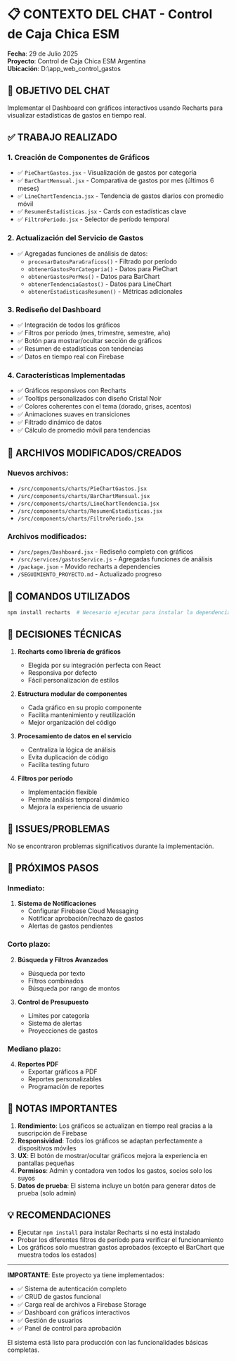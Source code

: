 # 📋 CONTEXTO DEL CHAT - Control de Caja Chica ESM

**Fecha**: 29 de Julio 2025  
**Proyecto**: Control de Caja Chica ESM Argentina  
**Ubicación**: D:\app_web_control_gastos

## 🎯 OBJETIVO DEL CHAT
Implementar el Dashboard con gráficos interactivos usando Recharts para visualizar estadísticas de gastos en tiempo real.

## ✅ TRABAJO REALIZADO

### 1. **Creación de Componentes de Gráficos**
   - ✅ `PieChartGastos.jsx` - Visualización de gastos por categoría
   - ✅ `BarChartMensual.jsx` - Comparativa de gastos por mes (últimos 6 meses)
   - ✅ `LineChartTendencia.jsx` - Tendencia de gastos diarios con promedio móvil
   - ✅ `ResumenEstadisticas.jsx` - Cards con estadísticas clave
   - ✅ `FiltroPeriodo.jsx` - Selector de período temporal

### 2. **Actualización del Servicio de Gastos**
   - ✅ Agregadas funciones de análisis de datos:
     - `procesarDatosParaGraficos()` - Filtrado por período
     - `obtenerGastosPorCategoria()` - Datos para PieChart
     - `obtenerGastosPorMes()` - Datos para BarChart
     - `obtenerTendenciaGastos()` - Datos para LineChart
     - `obtenerEstadisticasResumen()` - Métricas adicionales

### 3. **Rediseño del Dashboard**
   - ✅ Integración de todos los gráficos
   - ✅ Filtros por período (mes, trimestre, semestre, año)
   - ✅ Botón para mostrar/ocultar sección de gráficos
   - ✅ Resumen de estadísticas con tendencias
   - ✅ Datos en tiempo real con Firebase

### 4. **Características Implementadas**
   - ✅ Gráficos responsivos con Recharts
   - ✅ Tooltips personalizados con diseño Cristal Noir
   - ✅ Colores coherentes con el tema (dorado, grises, acentos)
   - ✅ Animaciones suaves en transiciones
   - ✅ Filtrado dinámico de datos
   - ✅ Cálculo de promedio móvil para tendencias

## 📁 ARCHIVOS MODIFICADOS/CREADOS

### Nuevos archivos:
- `/src/components/charts/PieChartGastos.jsx`
- `/src/components/charts/BarChartMensual.jsx`
- `/src/components/charts/LineChartTendencia.jsx`
- `/src/components/charts/ResumenEstadisticas.jsx`
- `/src/components/charts/FiltroPeriodo.jsx`

### Archivos modificados:
- `/src/pages/Dashboard.jsx` - Rediseño completo con gráficos
- `/src/services/gastosService.js` - Agregadas funciones de análisis
- `/package.json` - Movido recharts a dependencies
- `/SEGUIMIENTO_PROYECTO.md` - Actualizado progreso

## 📝 COMANDOS UTILIZADOS
```bash
npm install recharts  # Necesario ejecutar para instalar la dependencia
```

## 🔧 DECISIONES TÉCNICAS

1. **Recharts como librería de gráficos**
   - Elegida por su integración perfecta con React
   - Responsiva por defecto
   - Fácil personalización de estilos

2. **Estructura modular de componentes**
   - Cada gráfico en su propio componente
   - Facilita mantenimiento y reutilización
   - Mejor organización del código

3. **Procesamiento de datos en el servicio**
   - Centraliza la lógica de análisis
   - Evita duplicación de código
   - Facilita testing futuro

4. **Filtros por período**
   - Implementación flexible
   - Permite análisis temporal dinámico
   - Mejora la experiencia de usuario

## 🐛 ISSUES/PROBLEMAS
No se encontraron problemas significativos durante la implementación.

## 🚀 PRÓXIMOS PASOS

### Inmediato:
1. **Sistema de Notificaciones**
   - Configurar Firebase Cloud Messaging
   - Notificar aprobación/rechazo de gastos
   - Alertas de gastos pendientes

### Corto plazo:
2. **Búsqueda y Filtros Avanzados**
   - Búsqueda por texto
   - Filtros combinados
   - Búsqueda por rango de montos

3. **Control de Presupuesto**
   - Límites por categoría
   - Sistema de alertas
   - Proyecciones de gastos

### Mediano plazo:
4. **Reportes PDF**
   - Exportar gráficos a PDF
   - Reportes personalizables
   - Programación de reportes

## 📌 NOTAS IMPORTANTES

1. **Rendimiento**: Los gráficos se actualizan en tiempo real gracias a la suscripción de Firebase
2. **Responsividad**: Todos los gráficos se adaptan perfectamente a dispositivos móviles
3. **UX**: El botón de mostrar/ocultar gráficos mejora la experiencia en pantallas pequeñas
4. **Permisos**: Admin y contadora ven todos los gastos, socios solo los suyos
5. **Datos de prueba**: El sistema incluye un botón para generar datos de prueba (solo admin)

## 💡 RECOMENDACIONES
- Ejecutar `npm install` para instalar Recharts si no está instalado
- Probar los diferentes filtros de período para verificar el funcionamiento
- Los gráficos solo muestran gastos aprobados (excepto el BarChart que muestra todos los estados)

---
**IMPORTANTE**: Este proyecto ya tiene implementados:
- ✅ Sistema de autenticación completo
- ✅ CRUD de gastos funcional
- ✅ Carga real de archivos a Firebase Storage
- ✅ Dashboard con gráficos interactivos
- ✅ Gestión de usuarios
- ✅ Panel de control para aprobación

El sistema está listo para producción con las funcionalidades básicas completas.